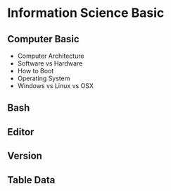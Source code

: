 # Information Science Basic

## Computer Basic
- Computer Architecture
- Software vs Hardware
- How to Boot
- Operating System
- Windows vs Linux vs OSX

## Bash

## Editor

## Version

## Table Data

